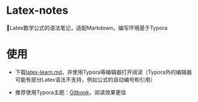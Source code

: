 # Latex-notes
:book:Latex数学公式的语法笔记，适配Markdown，编写环境基于Typora

# 使用
- 下载[latex-learn.md](.\latex-learn.md)，并使用Typora等编辑器打开阅读（Typora外的编辑器可能有部分Latex语法不支持，例如公式的自动编号和引用）

- 推荐使用Typora主题：[Gitbook](https://theme.typoraio.cn/theme/Gitbook/)，阅读效果更佳
